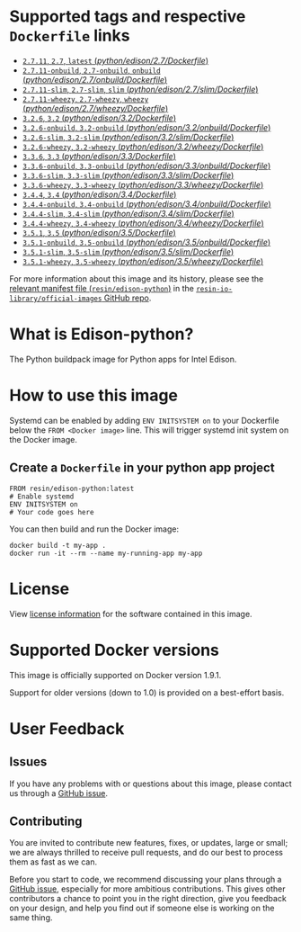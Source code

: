 # Supported tags and respective `Dockerfile` links

-	[`2.7.11`, `2.7`, `latest` (*python/edison/2.7/Dockerfile*)](https://github.com/resin-io-library/base-images/blob/22e06093d343189f1d7c0b1c6904528638a99640/python/edison/2.7/Dockerfile)
-	[`2.7.11-onbuild`, `2.7-onbuild`, `onbuild` (*python/edison/2.7/onbuild/Dockerfile*)](https://github.com/resin-io-library/base-images/blob/c6ec6680c3d256c02e773bf29e7d907e132c542a/python/edison/2.7/onbuild/Dockerfile)
-	[`2.7.11-slim`, `2.7-slim`, `slim` (*python/edison/2.7/slim/Dockerfile*)](https://github.com/resin-io-library/base-images/blob/22e06093d343189f1d7c0b1c6904528638a99640/python/edison/2.7/slim/Dockerfile)
-	[`2.7.11-wheezy`, `2.7-wheezy`, `wheezy` (*python/edison/2.7/wheezy/Dockerfile*)](https://github.com/resin-io-library/base-images/blob/22e06093d343189f1d7c0b1c6904528638a99640/python/edison/2.7/wheezy/Dockerfile)
-	[`3.2.6`, `3.2` (*python/edison/3.2/Dockerfile*)](https://github.com/resin-io-library/base-images/blob/c6ec6680c3d256c02e773bf29e7d907e132c542a/python/edison/3.2/Dockerfile)
-	[`3.2.6-onbuild`, `3.2-onbuild` (*python/edison/3.2/onbuild/Dockerfile*)](https://github.com/resin-io-library/base-images/blob/a61f20f2fd715789d89f0c262b74cb63934b84c9/python/edison/3.2/onbuild/Dockerfile)
-	[`3.2.6-slim`, `3.2-slim` (*python/edison/3.2/slim/Dockerfile*)](https://github.com/resin-io-library/base-images/blob/c6ec6680c3d256c02e773bf29e7d907e132c542a/python/edison/3.2/slim/Dockerfile)
-	[`3.2.6-wheezy`, `3.2-wheezy` (*python/edison/3.2/wheezy/Dockerfile*)](https://github.com/resin-io-library/base-images/blob/c6ec6680c3d256c02e773bf29e7d907e132c542a/python/edison/3.2/wheezy/Dockerfile)
-	[`3.3.6`, `3.3` (*python/edison/3.3/Dockerfile*)](https://github.com/resin-io-library/base-images/blob/c6ec6680c3d256c02e773bf29e7d907e132c542a/python/edison/3.3/Dockerfile)
-	[`3.3.6-onbuild`, `3.3-onbuild` (*python/edison/3.3/onbuild/Dockerfile*)](https://github.com/resin-io-library/base-images/blob/a61f20f2fd715789d89f0c262b74cb63934b84c9/python/edison/3.3/onbuild/Dockerfile)
-	[`3.3.6-slim`, `3.3-slim` (*python/edison/3.3/slim/Dockerfile*)](https://github.com/resin-io-library/base-images/blob/c6ec6680c3d256c02e773bf29e7d907e132c542a/python/edison/3.3/slim/Dockerfile)
-	[`3.3.6-wheezy`, `3.3-wheezy` (*python/edison/3.3/wheezy/Dockerfile*)](https://github.com/resin-io-library/base-images/blob/c6ec6680c3d256c02e773bf29e7d907e132c542a/python/edison/3.3/wheezy/Dockerfile)
-	[`3.4.4`, `3.4` (*python/edison/3.4/Dockerfile*)](https://github.com/resin-io-library/base-images/blob/c6ec6680c3d256c02e773bf29e7d907e132c542a/python/edison/3.4/Dockerfile)
-	[`3.4.4-onbuild`, `3.4-onbuild` (*python/edison/3.4/onbuild/Dockerfile*)](https://github.com/resin-io-library/base-images/blob/c6ec6680c3d256c02e773bf29e7d907e132c542a/python/edison/3.4/onbuild/Dockerfile)
-	[`3.4.4-slim`, `3.4-slim` (*python/edison/3.4/slim/Dockerfile*)](https://github.com/resin-io-library/base-images/blob/c6ec6680c3d256c02e773bf29e7d907e132c542a/python/edison/3.4/slim/Dockerfile)
-	[`3.4.4-wheezy`, `3.4-wheezy` (*python/edison/3.4/wheezy/Dockerfile*)](https://github.com/resin-io-library/base-images/blob/c6ec6680c3d256c02e773bf29e7d907e132c542a/python/edison/3.4/wheezy/Dockerfile)
-	[`3.5.1`, `3.5` (*python/edison/3.5/Dockerfile*)](https://github.com/resin-io-library/base-images/blob/c6ec6680c3d256c02e773bf29e7d907e132c542a/python/edison/3.5/Dockerfile)
-	[`3.5.1-onbuild`, `3.5-onbuild` (*python/edison/3.5/onbuild/Dockerfile*)](https://github.com/resin-io-library/base-images/blob/c6ec6680c3d256c02e773bf29e7d907e132c542a/python/edison/3.5/onbuild/Dockerfile)
-	[`3.5.1-slim`, `3.5-slim` (*python/edison/3.5/slim/Dockerfile*)](https://github.com/resin-io-library/base-images/blob/c6ec6680c3d256c02e773bf29e7d907e132c542a/python/edison/3.5/slim/Dockerfile)
-	[`3.5.1-wheezy`, `3.5-wheezy` (*python/edison/3.5/wheezy/Dockerfile*)](https://github.com/resin-io-library/base-images/blob/c6ec6680c3d256c02e773bf29e7d907e132c542a/python/edison/3.5/wheezy/Dockerfile)

For more information about this image and its history, please see the [relevant manifest file (`resin/edison-python`)](https://github.com/resin-io-library/official-images/blob/master/library/edison-python) in the [`resin-io-library/official-images` GitHub repo](https://github.com/resin-io-library/official-images).

# What is Edison-python?

The Python buildpack image for Python apps for Intel Edison.

# How to use this image

Systemd can be enabled by adding `ENV INITSYSTEM on` to your Dockerfile below the `FROM <Docker image>` line. This will trigger systemd init system on the Docker image.

## Create a `Dockerfile` in your python app project

	FROM resin/edison-python:latest
	# Enable systemd
	ENV INITSYSTEM on
	# Your code goes here

You can then build and run the Docker image:

	docker build -t my-app .
	docker run -it --rm --name my-running-app my-app

# License

View [license information](https://docs.python.org/2/license.html) for the software contained in this image.

# Supported Docker versions

This image is officially supported on Docker version 1.9.1.

Support for older versions (down to 1.0) is provided on a best-effort basis.

# User Feedback

## Issues

If you have any problems with or questions about this image, please contact us through a [GitHub issue](https://github.com/resin-io-library/base-images/issues).

## Contributing

You are invited to contribute new features, fixes, or updates, large or small; we are always thrilled to receive pull requests, and do our best to process them as fast as we can.

Before you start to code, we recommend discussing your plans through a [GitHub issue](https://github.com/resin-io-library/base-images/issues), especially for more ambitious contributions. This gives other contributors a chance to point you in the right direction, give you feedback on your design, and help you find out if someone else is working on the same thing.
